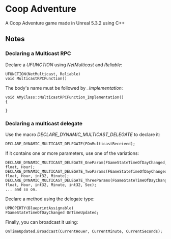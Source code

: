 # Coop Adventure

A Coop Adventure game made in Unreal 5.3.2 using C++

## Notes

### Declaring a Multicast RPC

Declare a *UFUNCTION* using *NetMulticast* and *Reliable*:

```
UFUNCTION(NetMulticast, Reliable)
void MulticastRPCFunction()
```

The body's name must be followed by *_Implementation*:

```
void AMyClass::MulticastRPCFunction_Implementation()
{

}
```

### Declaring a multicast delegate

Use the macro *DECLARE_DYNAMIC_MULTICAST_DELEGATE* to declare it:

```
DECLARE_DYNAMIC_MULTICAST_DELEGATE(FOnMulticastReceived);
```

If it contains one or more parameters, use one of the variations:

```
DECLARE_DYNAMIC_MULTICAST_DELEGATE_OneParam(FGameStateTimeOfDayChanged, float, Hour);
DECLARE_DYNAMIC_MULTICAST_DELEGATE_TwoParams(FGameStateTimeOfDayChanged, float, Hour, int32, Minute);
DECLARE_DYNAMIC_MULTICAST_DELEGATE_ThreeParams(FGameStateTimeOfDayChanged, float, Hour, int32, Minute, int32, Sec);
... and so on.
```

Declare a method using the delegate type:

```
UPROPERTY(BlueprintAssignable)
FGameStateTimeOfDayChanged OnTimeUpdated;
```

Finally, you can broadcast it using:

```
OnTimeUpdated.Broadcast(CurrentHouer, CurrentMinute, CurrentSeconds);
```
